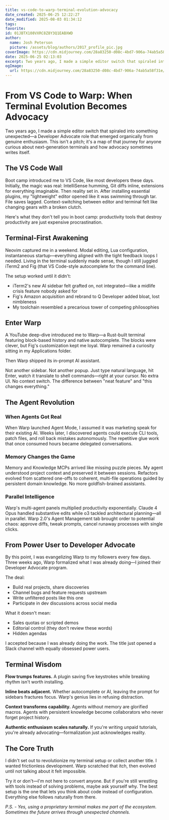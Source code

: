 ```yaml
---
title: vs-code-to-warp-terminal-evolution-advocacy
date_created: 2025-06-25 12:22:27
date_modified: 2025-08-03 01:34:12
tags: 
favorite: 
id: 01JBTX108VXRC8Z8Y3Q1EABXWD
author:
  name: Josh Peterson
  picture: /assets/blog/authors/2017_profile_pic.jpg
coverImage: https://cdn.midjourney.com/28a83250-d08c-4bd7-906a-74ab5a58f31e/0_2.png
date: 2025-06-25 02:13:03
excerpt: Two years ago, I made a simple editor switch that spiraled into something unexpected—a Developer Advocate role that emerged organically from genuine enthusiasm. This isn't a pitch; it's a map of that journey for anyone curious about next-generation terminals and how advocacy sometimes writes itself.
ogImage:
  url: https://cdn.midjourney.com/28a83250-d08c-4bd7-906a-74ab5a58f31e/0_2.png
---
```

# From VS Code to Warp: When Terminal Evolution Becomes Advocacy

Two years ago, I made a simple editor switch that spiraled into something unexpected—a Developer Advocate role that emerged organically from genuine enthusiasm. This isn't a pitch; it's a map of that journey for anyone curious about next-generation terminals and how advocacy sometimes writes itself.

## The VS Code Wall

Boot camp introduced me to VS Code, like most developers these days. Initially, the magic was real: IntelliSense humming, Git diffs inline, extensions for everything imaginable. Then reality set in. After installing essential plugins, my "lightweight" editor opened like it was swimming through tar. File saves lagged. Context-switching between editor and terminal felt like changing gears with a broken clutch.

Here's what they don't tell you in boot camp: productivity tools that destroy productivity are just expensive procrastination.

## Terminal-First Awakening

Neovim captured me in a weekend. Modal editing, Lua configuration, instantaneous startup—everything aligned with the tight feedback loops I needed. Living in the terminal suddenly made sense, though I still juggled iTerm2 and Fig (that VS Code-style autocomplete for the command line).

The setup worked until it didn't:

- iTerm2's new AI sidebar felt grafted on, not integrated—like a midlife crisis feature nobody asked for
- Fig's Amazon acquisition and rebrand to Q Developer added bloat, lost nimbleness
- My toolchain resembled a precarious tower of competing philosophies

## Enter Warp

A YouTube deep-dive introduced me to Warp—a Rust-built terminal featuring block-based history and native autocomplete. The blocks were clever, but Fig's customization kept me loyal. Warp remained a curiosity sitting in my Applications folder.

Then Warp shipped its in-prompt AI assistant.

Not another sidebar. Not another popup. Just type natural language, hit Enter, watch it translate to shell commands—right at your cursor. No extra UI. No context switch. The difference between "neat feature" and "this changes everything."

## The Agent Revolution

### When Agents Got Real

When Warp launched Agent Mode, I assumed it was marketing speak for their existing AI. Weeks later, I discovered agents could execute CLI tools, patch files, and roll back mistakes autonomously. The repetitive glue work that once consumed hours became delegated conversations.

### Memory Changes the Game

Memory and Knowledge MCPs arrived like missing puzzle pieces. My agent understood project context and preserved it between sessions. Refactors evolved from scattered one-offs to coherent, multi-file operations guided by persistent domain knowledge. No more goldfish-brained assistants.

### Parallel Intelligence

Warp's multi-agent panels multiplied productivity exponentially. Claude 4 Opus handled substantive edits while o3 tackled architectural planning—all in parallel. Warp 2.0's Agent Management tab brought order to potential chaos: approve diffs, tweak prompts, cancel runaway processes with single clicks.

## From Power User to Developer Advocate

By this point, I was evangelizing Warp to my followers every few days. Three weeks ago, Warp formalized what I was already doing—I joined their Developer Advocate program.

The deal:

- Build real projects, share discoveries
- Channel bugs and feature requests upstream
- Write unfiltered posts like this one
- Participate in dev discussions across social media

What it doesn't mean:

- Sales quotas or scripted demos
- Editorial control (they don't review these words)
- Hidden agendas

I accepted because I was already doing the work. The title just opened a Slack channel with equally obsessed power users.

## Terminal Wisdom

**Flow trumps features.** A plugin saving five keystrokes while breaking rhythm isn't worth installing.

**Inline beats adjacent.** Whether autocomplete or AI, leaving the prompt for sidebars fractures focus. Warp's genius lies in refusing distraction.

**Context transforms capability.** Agents without memory are glorified macros. Agents with persistent knowledge become collaborators who never forget project history.

**Authentic enthusiasm scales naturally.** If you're writing unpaid tutorials, you're already advocating—formalization just acknowledges reality.

## The Core Truth

I didn't set out to revolutionize my terminal setup or collect another title. I wanted frictionless development. Warp scratched that itch, then evolved until not talking about it felt impossible.

Try it or don't—I'm not here to convert anyone. But if you're still wrestling with tools instead of solving problems, maybe ask yourself why. The best setup is the one that lets you think about code instead of configuration. Everything else follows naturally from there.

_P.S. - Yes, using a proprietary terminal makes me part of the ecosystem. Sometimes the future arrives through unexpected channels._